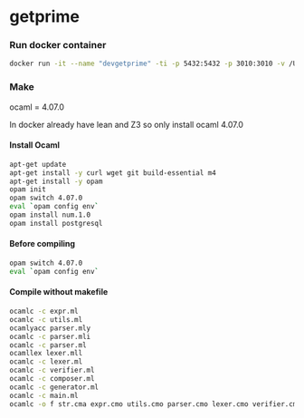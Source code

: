 # getprime

### Run docker container

``` bash
docker run -it --name "devgetprime" -ti -p 5432:5432 -p 3010:3010 -v /Users/lizi/Desktop/pl/getprime:/home/code dangtv/birds:0.0.5 
```

### Make

ocaml = 4.07.0

In docker already have lean and Z3 so only install ocaml 4.07.0

#### Install Ocaml

``` bash
apt-get update
apt-get install -y curl wget git build-essential m4
apt-get install -y opam
opam init
opam switch 4.07.0
eval `opam config env`
opam install num.1.0
opam install postgresql
```

#### Before compiling

``` bash
opam switch 4.07.0
eval `opam config env`
```

#### Compile without makefile

``` bash
ocamlc -c expr.ml
ocamlc -c utils.ml
ocamlyacc parser.mly
ocamlc -c parser.mli
ocamlc -c parser.ml
ocamllex lexer.mll
ocamlc -c lexer.ml
ocamlc -c verifier.ml
ocamlc -c composer.ml
ocamlc -c generator.ml
ocamlc -c main.ml
ocamlc -o f str.cma expr.cmo utils.cmo parser.cmo lexer.cmo verifier.cmo composer.cmo generator.cmo main.cmo
```